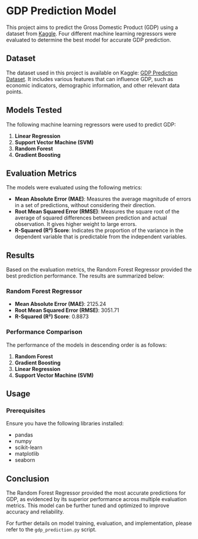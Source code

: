# GDP Prediction Model

This project aims to predict the Gross Domestic Product (GDP) using a dataset from [Kaggle](https://www.kaggle.com/rutikbhoyar/gdp-prediction-dataset). Four different machine learning regressors were evaluated to determine the best model for accurate GDP prediction.

## Dataset

The dataset used in this project is available on Kaggle: [GDP Prediction Dataset](https://www.kaggle.com/rutikbhoyar/gdp-prediction-dataset). It includes various features that can influence GDP, such as economic indicators, demographic information, and other relevant data points.

## Models Tested

The following machine learning regressors were used to predict GDP:

1. **Linear Regression**
2. **Support Vector Machine (SVM)**
3. **Random Forest**
4. **Gradient Boosting**

## Evaluation Metrics

The models were evaluated using the following metrics:
- **Mean Absolute Error (MAE)**: Measures the average magnitude of errors in a set of predictions, without considering their direction.
- **Root Mean Squared Error (RMSE)**: Measures the square root of the average of squared differences between prediction and actual observation. It gives higher weight to large errors.
- **R-Squared (R²) Score**: Indicates the proportion of the variance in the dependent variable that is predictable from the independent variables.

## Results

Based on the evaluation metrics, the Random Forest Regressor provided the best prediction performance. The results are summarized below:

### Random Forest Regressor

- **Mean Absolute Error (MAE)**: 2125.24
- **Root Mean Squared Error (RMSE)**: 3051.71
- **R-Squared (R²) Score**: 0.8873

### Performance Comparison

The performance of the models in descending order is as follows:

1. **Random Forest**
2. **Gradient Boosting**
3. **Linear Regression**
4. **Support Vector Machine (SVM)**

## Usage

### Prerequisites

Ensure you have the following libraries installed:

- pandas
- numpy
- scikit-learn
- matplotlib
- seaborn

## Conclusion

The Random Forest Regressor provided the most accurate predictions for GDP, as evidenced by its superior performance across multiple evaluation metrics. This model can be further tuned and optimized to improve accuracy and reliability.

For further details on model training, evaluation, and implementation, please refer to the `gdp_prediction.py` script.
